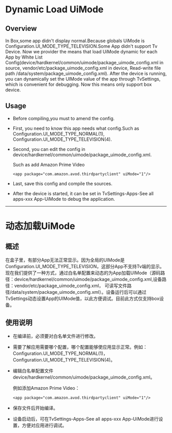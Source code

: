 #   Dynamic Load UiMode

##  Overview
In Box,some app didn't display normal.Because globals UiMode is Configuration.UI_MODE_TYPE_TELEVISION.Some App didn't support Tv Device. Now we provider the means that load UiMode dynamic for each App by White List Config(device/hardkernel/common/uimode/package_uimode_config.xml in source, vendor/etc/package_uimode_config.xml in device, Read-write file path /data/system/package_uimode_config.xml). After the device is running, you can dynamically set the UIMode value of the app through TvSettings, which is convenient for debugging. Now this means only support box device.

##  Usage
+   Before compiling,you must to amend the config.

+   First, you need to know this app needs what config.Such as Configuration.UI_MODE_TYPE_NORMAL(1), Configuration.UI_MODE_TYPE_TELEVISION(4).

+   Second, you can edit the config in device/hardkernel/common/uimode/package_uimode_config.xml.

    Such as add Amazon Prime Video

    ```<app package="com.amazon.avod.thirdpartyclient" uiMode="1"/>```

+   Last, save this config and compile the sources.

+   After the device is started, it can be set in TvSettings-Apps-See all apps-xxx App-UiMode to debug the application.


-----
#   动态加载UiMode

##  概述
在盒子里，有部分App无法正常显示。因为全局的UIMode是Configuration.UI_MODE_TYPE_TELEVISION，这部分App不支持Tv端的显示。现在我们提供了一种方式，通过白名单配置来动态的为App加载UIMode（源码路径：device/hardkernel/common/uimode/package_uimode_config.xml,设备路径：vendor/etc/package_uimode_config.xml， 可读写文件路径/data/system/package_uimode_config.xml）。设备运行后可以通过TvSettings动态设置App的UIMode值，以此方便调试。目前此方式仅支持box设备。

##  使用说明

+   在编译前，必须要对白名单文件进行修改。

+   需要了解应用需要哪个配置，哪个配置能够使应用显示正常。例如：Configuration.UI_MODE_TYPE_NORMAL(1)，Configuration.UI_MODE_TYPE_TELEVISION(4)。

+   编辑白名单配置文件device/hardkernel/common/uimode/package_uimode_config.xml。

    例如添加Amazon Prime Video：

    ```<app package="com.amazon.avod.thirdpartyclient" uiMode="1"/>```

+   保存文件后开始编译。

+   设备启动后，可在TvSettings-Apps-See all apps-xxx App-UiMode进行设置，方便对应用进行调试。
